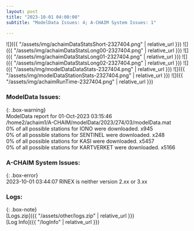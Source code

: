 ```yaml
---
layout: post
title: "2023-10-01 04:00:00"
subtitle: "ModelData Issues: 4; A-CHAIM System Issues: 1"

---
```


![]({{ "/assets/img/achaimDataStatsShort-2327404.png" | relative_url }})
![]({{ "/assets/img/achaimDataStatsLong00-2327404.png" | relative_url }})
![]({{ "/assets/img/achaimDataStatsLong01-2327404.png" | relative_url }})
![]({{ "/assets/img/achaimDataStatsLong02-2327404.png" | relative_url }})
![]({{ "/assets/img/modelDataDataStats-2327404.png" | relative_url }})
![]({{ "/assets/img/modelDataStationStats-2327404.png" | relative_url }})
![]({{ "/assets/img/achaimRunTime-2327404.png" | relative_url }})


### ModelData Issues:  
  
{: .box-warning}  
 ModelData report for 01-Oct-2023 03:15:46   
 /home2/achaim1/A-CHAIM/modelData/2023/274/03/modelData.mat   
 0% of all possible stations for IONO were downloaded. x945   
 0% of all possible stations for SENTINEL were downloaded. x248   
 0% of all possible stations for KASI were downloaded. x5457   
 0% of all possible stations for KARTVERKET were downloaded. x5166   
  
### A-CHAIM System Issues:  
  
{: .box-error}  
2023-10-01 03:44:07 RINEX is neither version 2.xx or 3.xx  

### Logs:  
  
{: .box-note}  
[Logs.zip]({{ "/assets/other/logs.zip" | relative_url }})  
[Log Info]({{ "/logInfo" | relative_url }})  
